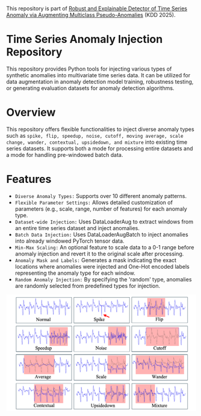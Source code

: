 #
This repository is part of [Robust and Explainable Detector of Time Series Anomaly via Augmenting Multiclass Pseudo-Anomalies](https://arxiv.org/abs/2505.20765) \(KDD 2025\).

# Time Series Anomaly Injection Repository
This repository provides Python tools for injecting various types of synthetic anomalies into multivariate time series data.
It can be utilized for data augmentation in anomaly detection model training, robustness testing, or generating evaluation datasets for anomaly detection algorithms.

# Overview
This repository offers flexible functionalities to inject diverse anomaly types such as `spike, flip, speedup, noise, cutoff, moving average, scale change, wander, contextual, upsidedown, and mixture` into existing time series datasets.
It supports both a mode for processing entire datasets and a mode for handling pre-windowed batch data.

# Features
- `Diverse Anomaly Types:` Supports over 10 different anomaly patterns.
- `Flexible Parameter Settings:` Allows detailed customization of parameters (e.g., scale, range, number of features) for each anomaly type.
- `Dataset-wide Injection:` Uses DataLoaderAug to extract windows from an entire time series dataset and inject anomalies.
- `Batch Data Injection:` Uses DataLoaderAugBatch to inject anomalies into already windowed PyTorch tensor data.
- `Min-Max Scaling:` An optional feature to scale data to a 0-1 range before anomaly injection and revert it to the original scale after processing.
- `Anomaly Mask and Labels:` Generates a mask indicating the exact locations where anomalies were injected and One-Hot encoded labels representing the anomaly type for each window.
- `Random Anomaly Injection:` By specifying the 'random' type, anomalies are randomly selected from predefined types for injection.

![Example of pseudo anomalies](fig/injection.png)